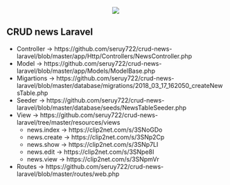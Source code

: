 <p align="center"><img src="https://laravel.com/assets/img/components/logo-laravel.svg"></p>

<h2>CRUD news Laravel</h2>
<ul>
<li>Controller ->  https://github.com/seruy722/crud-news-laravel/blob/master/app/Http/Controllers/NewsController.php
</li>
<li>
Model -> https://github.com/seruy722/crud-news-laravel/blob/master/app/Models/ModelBase.php
</li>
<li>
Migartions -> https://github.com/seruy722/crud-news-laravel/blob/master/database/migrations/2018_03_17_162050_createNewsTable.php
</li>
<li>
Seeder -> https://github.com/seruy722/crud-news-laravel/blob/master/database/seeds/NewsTableSeeder.php
</li>
<li>
View -> https://github.com/seruy722/crud-news-laravel/tree/master/resources/views
    <ul>
        <li>news.index -> https://clip2net.com/s/3SNoGDo</li>
        <li>news.create -> https://clip2net.com/s/3SNp2Cp</li>
        <li>news.show -> https://clip2net.com/s/3SNp7LI</li>
        <li>news.edit -> https://clip2net.com/s/3SNpe8I</li>
        <li>news.view -> https://clip2net.com/s/3SNpmVr</li>
    </ul>
</li>
<li>
Routes -> https://github.com/seruy722/crud-news-laravel/blob/master/routes/web.php
</li>
</ul>

